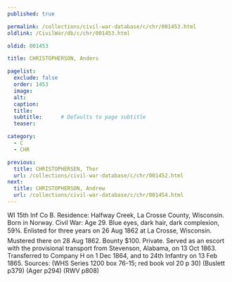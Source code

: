 ```yaml
---
published: true

permalink: /collections/civil-war-database/c/chr/001453.html
oldlink: /CivilWar/db/c/chr/001453.html

oldid: 001453

title: CHRISTOPHERSON, Anders

pagelist:
  exclude: false
  order: 1453
  image: 
  alt:
  caption:
  title:
  subtitle:      # Defaults to page subtitle
  teaser:

category: 
  - C 
  - CHR

previous:
  title: CHRISTOPHERSEN, Thor
  url: /collections/civil-war-database/c/chr/001452.html  
next:
  title: CHRISTOPHERSON, Andrew
  url: /collections/civil-war-database/c/chr/001454.html   
---
```

WI 15th Inf Co B. Residence: Halfway Creek, La Crosse County, Wisconsin. Born in Norway. Civil War: Age 29. Blue eyes, dark hair, dark complexion, 5&#146;9&frac34;&#148;. Enlisted for three years on 26 Aug 1862 at La Crosse, Wisconsin. Mustered there on 28 Aug 1862. Bounty $100. Private. Served as an escort with the provisional transport from Stevenson, Alabama, on 13 Oct 1863. Transferred to Company H on 1 Dec 1864, and to 24th Infantry on 13 Feb 1865. Sources: (WHS Series 1200 box 76-15; red book vol 20 p 30) (Buslett p379) (Ager p294) (RWV p808)